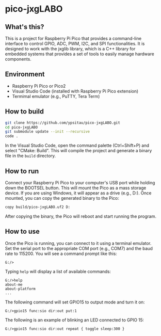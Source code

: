 # pico-jxgLABO

## What's this?

This is a project for Raspberry Pi Pico that provides a command-line interface to control GPIO, ADC, PWM, I2C, and SPI functionalities. It is designed to work with the jxglib library, which is a C++ library for embedded systems that provides a set of tools to easily manage hardware components.

## Environment

- Raspberry Pi Pico or Pico2
- Visual Studio Code (installed with Raspberry Pi Pico extension)
- Termimal emulator (e.g., PuTTY, Tera Term)

## How to build

```bash
git clone https://github.com/ypsitau/pico-jxgLABO.git
cd pico-jxgLABO
git submodule update --init --recursive
code .
```

In the Visual Studio Code, open the command palette (Ctrl+Shift+P) and select "CMake: Build". This will compile the project and generate a binary file in the `build` directory.

## How to run

Connect your Raspberry Pi Pico to your computer's USB port while holding down the BOOTSEL button. This will mount the Pico as a mass storage device. If you are using Windows, it will appear as a drive (e.g., D:). Once mounted, you can copy the generated binary to the Pico:

```bash
copy build/pico-jxgLABO.uf2 D:
```

After copying the binary, the Pico will reboot and start running the program.

## How to use

Once the Pico is running, you can connect to it using a terminal emulator. Set the serial port to the appropriate COM port (e.g., COM7) and the baud rate to 115200. You will see a command prompt like this:

```text
G:/>
```

Typing `help` will display a list of available commands:

```text
G:/>help
about-me
about-platform
...
```

The following command will set GPIO15 to output mode and turn it on:

```text
G:/>gpio15 func:sio dir:out put:1
```

The following is an example of blinking an LED connected to GPIO 15:

```text
G:/>gpio15 func:sio dir:out repeat { toggle sleep:300 }
```

